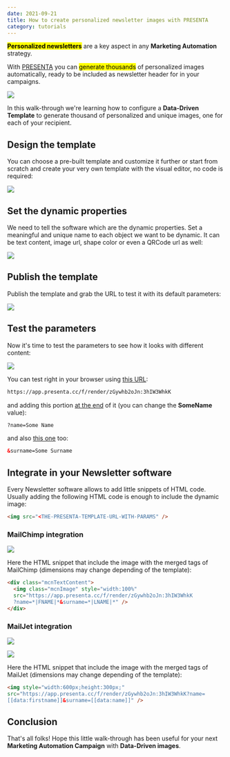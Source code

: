 ```yaml
---
date: 2021-09-21
title: How to create personalized newsletter images with PRESENTA
category: tutorials
---
```


<mark>**Personalized newsletters**</mark> are a key aspect in any **Marketing Automation** strategy. 

With [PRESENTA](https://www.presenta.cc) you can <mark>generate thousands</mark> of personalized images automatically, ready to be included as newsletter header for in your campaigns.

![](comp.jpg)

In this walk-through we're learning how to configure a **Data-Driven Template** to generate thousand of personalized and unique images, one for each of your recipient.

## Design the template

You can choose a pre-built template and customize it further or start from scratch and create your very own template with the visual editor, no code is required:

![](design.gif)

## Set the dynamic properties

We need to tell the software which are the dynamic properties. 
Set a meaningful and unique name to each object we want to be dynamic. 
It can be text content, image url, shape color or even a QRCode url as well:

![](set.gif)

## Publish the template

Publish the template and grab the URL to test it with its default parameters:

![](publish.gif)



## Test the parameters

Now it's time to test the parameters to see how it looks with different content:

![](test.gif)

You can test right in your browser using [this URL](https://app.presenta.cc/f/render/zGywhb2oJn:3hIW3WhkK):

```html
https://app.presenta.cc/f/render/zGywhb2oJn:3hIW3WhkK
```

and adding this portion [at the end](https://app.presenta.cc/f/render/zGywhb2oJn:3hIW3WhkK?name=SomeName) of it (you can change the **SomeName** value):

```html
?name=Some Name
```

and also [this one](https://app.presenta.cc/f/render/zGywhb2oJn:3hIW3WhkK?name=SomeName&surname=SomeSurname) too:

```html
&surname=Some Surname
```



## Integrate in your Newsletter software

Every Newsletter software allows to add little snippets of HTML code. Usually adding the following HTML code is enough to include the dynamic image:

```html
<img src="<THE-PRESENTA-TEMPLATE-URL-WITH-PARAMS" />
```

### MailChimp integration

![](mailchimp.jpg)

Here the HTML snippet that include the image with the merged tags of MailChimp (dimensions may change depending of the template):

```html
<div class="mcnTextContent">
  <img class="mcnImage" style="width:100%" 
  src="https://app.presenta.cc/f/render/zGywhb2oJn:3hIW3WhkK
  ?name=*|FNAME|*&surname=*|LNAME|*" />
</div>
```

### MailJet integration

![](mailjet.jpg)

![](mailjet2.jpg)

Here the HTML snippet that include the image with the merged tags of MailJet (dimensions may change depending of the template):

```html
<img style="width:600px;height:300px;"  
src="https://app.presenta.cc/f/render/zGywhb2oJn:3hIW3WhkK?name=
[[data:firstname]]&surname=[[data:name]]" />
```

## Conclusion

That's all folks! Hope this little walk-through has been useful for your next **Marketing Automation Campaign** with **Data-Driven images**.